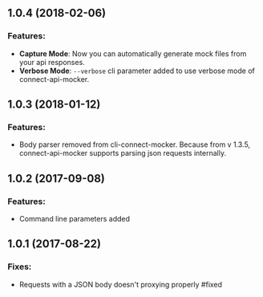 ## 1.0.4 (2018-02-06)

### Features:

- **Capture Mode**: Now you can automatically generate mock files from your api responses.
- **Verbose Mode**: `--verbose` cli parameter added to use verbose mode of connect-api-mocker.

## 1.0.3 (2018-01-12)

### Features:

- Body parser removed from cli-connect-mocker. Because from v 1.3.5, connect-api-mocker supports parsing json requests internally.

## 1.0.2 (2017-09-08)

### Features:

- Command line parameters added

## 1.0.1 (2017-08-22)

### Fixes:

- Requests with a JSON body doesn't proxying properly #fixed